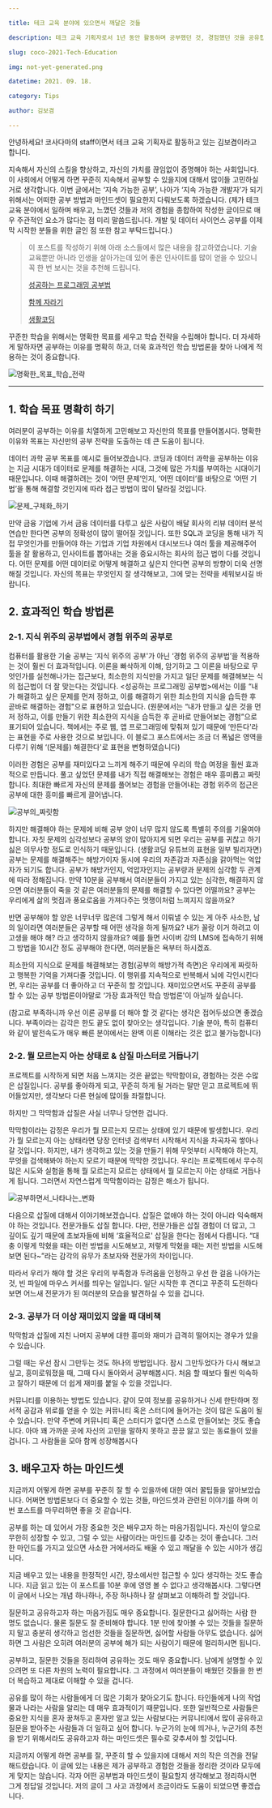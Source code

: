 ```yaml
---

title: 테크 교육 분야에 있으면서 깨달은 것들

description: 테크 교육 기획자로서 1년 동안 활동하며 공부했던 것, 경험했던 것을 공유합니다.저의 발표를 통해 SW, AI 교육 콘텐츠와 프로그램이 넘쳐나는 현 상황에서 어떻게 하면 자기자신만의 중심을 가지고 뚝심있게 공부를 해나갈 수 있을지 고민해보셨으면 좋겠습니다.

slug: coco-2021-Tech-Education

img: not-yet-generated.png

datetime: 2021. 09. 18.

category: Tips

author: 김보겸

---
```


안녕하세요! 코사다마의 staff이면서 테크 교육 기획자로 활동하고 있는 김보겸이라고 합니다.

지속해서 자신의 스킬을 향상하고, 자신의 가치를 끊임없이 증명해야 하는 사회입니다. 이 사회에서 어떻게 하면 꾸준히 지속해서 공부할 수 있을지에 대해서 많이들 고민하실 거로 생각합니다. 이번 글에서는 ‘지속 가능한 공부’, 나아가 ‘지속 가능한 개발자’가 되기 위해서는 어떠한 공부 방법과 마인드셋이 필요한지 다뤄보도록 하겠습니다. (제가 테크 교육 분야에서 일하며 배우고, 느꼈던 것들과 저의 경험을 종합하여 작성한 글이므로 매우 주관적인 요소가 많다는 점 미리 말씀드립니다. 개발 및 데이터 사이언스 공부를 이제 막 시작한 분들을 위한 글인 점 또한 참고 부탁드립니다.)


> 이 포스트를 작성하기 위해 아래 소스들에서 많은 내용을 참고하였습니다. 기술 교육뿐만 아니라 인생을 살아가는데 있어 좋은 인사이트를 많이 얻을 수 있으니 꼭 한 번 보시는 것을 추천해 드립니다.
   >
   > [성공하는 프로그래밍 공부법](http://www.yes24.com/Product/Goods/64338431)
   >
   > [함께 자라기](http://www.yes24.com/Product/Goods/67350256?OzSrank=1)
   >
   > [생활코딩](https://www.youtube.com/c/%EC%83%9D%ED%99%9C%EC%BD%94%EB%94%A91)


꾸준한 학습을 위해서는 명확한 목표를 세우고 학습 전략을 수립해야 합니다. 더 자세하게 말하자면 공부하는 이유를 명확히 하고, 더욱 효과적인 학습 방법론을 찾아 나에게 적용하는 것이 중요합니다.

![명확한_목표_학습_전략](coco-2021-Tech-Education/명확한_목표_학습_전략.png)

---

## 1. 학습 목표 명확히 하기
여러분이 공부하는 이유를 치열하게 고민해보고 자신만의 목표를 만들어봅시다. 명확한 이유와 목표는 자신만의 공부 전략을 도출하는 데 큰 도움이 됩니다. 

데이터 과학 공부 목표를 예시로 들어보겠습니다. 코딩과 데이터 과학을 공부하는 이유는 지금 시대가 데이터로 문제를 해결하는 시대, 그것에 많은 가치를 부여하는 시대이기 때문입니다. 이때 해결하려는 것이 ‘어떤 문제’인지, ‘어떤 데이터’를 바탕으로 ‘어떤 기법’을 통해 해결할 것인지에 따라 접근 방법이 많이 달라질 것입니다.

![문제_구체화_하기](coco-2021-Tech-Education/문제_구체화_하기.png)

만약 금융 기업에 가서 금융 데이터를 다루고 싶은 사람이 배달 회사의 리뷰 데이터 분석 연습만 한다면 공부의 정확성이 많이 떨어질 것입니다. 또한 SQL과 코딩을 통해 내가 직접 무엇인가를 만들어야 하는 기업과 기업 차원에서 대시보드나 여러 툴을 제공해주어 툴을 잘 활용하고, 인사이트를 뽑아내는 것을 중요시하는 회사의 접근 법이 다를 것입니다. 
어떤 문제를 어떤 데이터로 어떻게 해결하고 싶은지 안다면 공부의 방향이 더욱 선명해질 것입니다. 자신의 목표는 무엇인지 잘 생각해보고, 그에 맞는 전략을 세워보시길 바랍니다. 




## 2. 효과적인 학습 방법론
### 2-1. 지식 위주의 공부법에서 경험 위주의 공부로

컴퓨터를 활용한 기술 공부는 ‘지식 위주의 공부'가 아닌 ‘경험 위주의 공부법’을 적용하는 것이 훨씬 더 효과적입니다. 이론을 빠삭하게 이해, 암기하고 그 이론을 바탕으로 무엇인가를 실천해나가는 접근보다, 최소한의 지식만을 가지고 일단 문제를 해결해보는 식의 접근법이 더 잘 맞는다는 것입니다. <성공하는 프로그래밍 공부법>에서는 이를 “내가 해결하고 싶은 문제를 먼저 정하고, 이를 해결하기 위한 최소한의 지식을 습득한 후 곧바로 해결하는 경험"으로 표현하고 있습니다. (원문에서는 “내가 만들고 싶은 것을 먼저 정하고, 이를 만들기 위한 최소한의 지식을 습득한 후 곧바로 만들어보는 경험”으로 표기되어 있습니다. 책에서는 주로 웹, 앱 프로그래밍에 맞춰져 있기 때문에 ‘만든다'라는 표현을 주로 사용한 것으로 보입니다. 이 블로그 포스트에서는 조금 더 폭넓은 영역을 다루기 위해 ‘(문제를) 해결한다'로 표현을 변형하였습니다)

이러한 경험은 공부를 재미있다고 느끼게 해주기 때문에 우리의 학습 여정을 훨씬 효과적으로 만듭니다. 풀고 싶었던 문제를 내가 직접 해결해보는 경험은 매우 흥미롭고 짜릿합니다. 최대한 빠르게 자신의 문제를 풀어보는 경험을 만들어내는 경험 위주의 접근은 공부에 대한 흥미를 빠르게 끌어냅니다.

![공부의_짜릿함](coco-2021-Tech-Education/미미_2.png)

하지만 해결해야 하는 문제에 비해 공부 양이 너무 많지 않도록 특별히 주의를 기울여야 합니다. 자칫 문제의 심각성보다 공부의 양이 많아지게 되면 우리는 공부를 귀찮고 하기 싫은 의무사항 정도로 인식하기 때문입니다. (생활코딩 유튜브의 표현을 일부 빌리자면) 공부는 문제를 해결해주는 해방가이자 동시에 우리의 자존감과 자존심을 갉아먹는 억압자가 되기도 합니다. 공부가 해방가인지, 억압자인지는 공부량과 문제의 심각함 두 관계에 따라 정해집니다. 만약 10분을 공부해서 여러분들이 가지고 있는 심각한, 해결하지 않으면 여러분들이 죽을 것 같은 여러분들의 문제를 해결할 수 있다면 어떨까요? 공부는 우리에게 삶의 멋짐과 풍요로움을 가져다주는 멋쟁이처럼 느껴지지 않을까요?

반면 공부해야 할 양은 너무너무 많은데 그렇게 해서 이뤄낼 수 있는 게 아주 사소한, 남의 일이라면 여러분들은 공부할 때 어떤 생각을 하게 될까요? 내가 꼴랑 이거 하려고 이 고생을 해야 해? 라고 생각하지 않을까요? 예를 들면 사이버 강의 LMS에 접속하기 위해 그 방법을 10시간 정도 공부해야 한다면, 여러분들은 욕부터 하시겠죠.

최소한의 지식으로 문제를 해결해보는 경험(공부의 해방가적 측면)은 우리에게 짜릿하고 행복한 기억을 가져다줄 것입니다. 이 행위를 지속적으로 반복해서 뇌에 각인시킨다면, 우리는 공부를 더 좋아하고 더 꾸준히 할 것입니다. 재미있으면서도 꾸준히 공부를 할 수 있는 공부 방법론이야말로 ‘가장 효과적인 학습 방법론'이 아닐까 싶습니다.

(참고로 부족하니까 우선 이론 공부를 더 해야 할 것 같다는 생각은 접어두셨으면 좋겠습니다. 부족이라는 감각은 한도 끝도 없이 찾아오는 생각입니다. 기술 분야, 특히 컴퓨터와 같이 발전속도가 매우 빠른 분야에서는 완벽 이론 이해라는 것은 없고 불가능합니다)



### 2-2. 뭘 모르는지 아는 상태로 & 삽질 마스터로 거듭나기
프로젝트를 시작하게 되면 처음 느껴지는 것은 끝없는 막막함이요, 경험하는 것은 수많은 삽질입니다. 공부를 좋아하게 되고, 꾸준히 하게 될 거라는 말만 믿고 프로젝트에 뛰어들었지만, 생각보다 다른 현실에 많이들 좌절합니다.

하지만 그 막막함과 삽질은 사실 너무나 당연한 겁니다. 

막막함이라는 감정은 우리가 뭘 모르는지 모르는 상태에 있기 때문에 발생합니다. 우리가 뭘 모르는지 아는 상태라면 당장 인터넷 검색부터 시작해서 지식을 차곡차곡 쌓아나갈 것입니다. 하지만, 내가 생각하고 있는 것을 만들기 위해 무엇부터 시작해야 하는지, 무엇을 검색해봐야 하는지 모르기 때문에 막막한 것입니다. 우리는 프로젝트에서 무수히 많은 시도와 실험을 통해 뭘 모르는지 모르는 상태에서 뭘 모르는지 아는 상태로 거듭나게 됩니다. 그러면서 자연스럽게 막막함이라는 감정은 해소가 됩니다.

![공부하면서_나타나는_변화](coco-2021-Tech-Education/공부하면서_나타나는_변화.png)

다음으로 삽질에 대해서 이야기해보겠습니다. 삽질은 없애야 하는 것이 아니라 익숙해져야 하는 것입니다. 전문가들도 삽질 합니다. 다만, 전문가들은 삽질 경험이 더 많고, 그 깊이도 깊기 때문에 초보자들에 비해 ‘효율적으로' 삽질을 한다는 점에서 다릅니다. “대충 이렇게 막혔을 때는 이런 방법을 시도해보고, 저렇게 막혔을 때는 저런 방법을 시도해보면 된다~”라는 감각의 유무가 초보자와 전문가의 차이입니다.

따라서 우리가 해야 할 것은 우리의 부족함과 두려움을 인정하고 우선 한 걸음 나아가는 것, 빈 파일에 마우스 커서를 띄우는 일입니다. 일단 시작한 후 견디고 꾸준히 도전하다 보면 어느새 전문가가 된 여러분의 모습을 발견하실 수 있을 겁니다.



### 2-3. 공부가 더 이상 재미있지 않을 때 대비책
막막함과 삽질에 지친 나머지 공부에 대한 흥미와 재미가 급격히 떨어지는 경우가 있을 수 있습니다. 

그럴 때는 우선 잠시 그만두는 것도 하나의 방법입니다. 잠시 그만두었다가 다시 해보고 싶고, 흥미로워졌을 때, 그때 다시 돌아와서 공부해봅시다. 처음 할 때보다 훨씬 익숙하고 잘하기 때문에 더 쉽게 재미를 붙일 수 있을 것입니다.

커뮤니티를 이용하는 방법도 있습니다. 같이 모여 정보를 공유하거나 신세 한탄하며 정서적 공감과 위로를 얻을 수 있는 커뮤니티 혹은 스터디에 들어가는 것이 많은 도움이 될 수 있습니다. 만약 주변에 커뮤니티 혹은 스터디가 없다면 스스로 만들어보는 것도 좋습니다. 아마 꽤 가까운 곳에 자신의 고민을 말하지 못하고 끙끙 앓고 있는 동료들이 있을 겁니다. 그 사람들을 모아 함께 성장해봅시다



## 3. 배우고자 하는 마인드셋
지금까지 어떻게 하면 공부를 꾸준히 잘 할 수 있을까에 대한 여러 꿀팁들을 알아보았습니다. 어쩌면 방법론보다 더 중요할 수 있는 것들, 마인드셋과 관련된 이야기를 하며 이번 포스트를 마무리하면 좋을 것 같습니다.

공부를 하는 데 있어서 가장 중요한 것은 배우고자 하는 마음가짐입니다. 자신이 앞으로 무한히 성장할 수 있고, 그럴 수 있는 사람이라는 마인드를 갖추는 것이 좋습니다. 그러한 마인드를 가지고 있으면 사소한 거에서라도 배울 수 있고 깨달을 수 있는 시야가 생깁니다.

지금 배우고 있는 내용을 한정적인 시간, 장소에서만 접근할 수 있다 생각하는 것도 좋습니다. 지금 읽고 있는 이 포스트를 10분 후에 영영 볼 수 없다고 생각해봅시다. 그렇다면 이 글에서 나오는 개념 하나하나, 주장 하나하나 잘 살펴보고 이해하려 할 것입니다.

질문하고 공유하고자 하는 마음가짐도 매우 중요합니다. 질문한다고 싫어하는 사람 한 명도 없습니다. 물론 질문도 잘 준비해야 합니다. 1분 만에 찾아볼 수 있는 것들을 질문하지 말고 충분히 생각하고 엄선한 것들을 질문하면, 싫어할 사람들 아무도 없습니다. 싫어하면 그 사람은 오히려 여러분의 공부에 해가 되는 사람이기 때문에 멀리하시면 됩니다. 

공부하고, 질문한 것들을 정리하여 공유하는 것도 매우 중요합니다. 남에게 설명할 수 있으려면 또 다른 차원의 노력이 필요합니다. 그 과정에서 여러분들이 배웠던 것들을 한 번 더 복습하고 제대로 이해할 수 있을 겁니다. 

공유를 많이 하는 사람들에게 더 많은 기회가 찾아오기도 합니다. 타인들에게 나의 작업물과 나라는 사람을 알리는 데 매우 효과적이기 때문입니다. 또한 일반적으로 사람들은 중요한 지식을 혼자 꿍쳐두고 혼자만 알고 있는 사람보다는 커뮤니티에서 많이 공유하고 질문을 받아주는 사람들과 더 일하고 싶어 합니다. 누군가의 눈에 띄거나, 누군가의 추천을 받기 위해서라도 공유하고자 하는 마인드셋은 필수로 갖추셔야 할 것입니다.


지금까지 어떻게 하면 공부를 잘, 꾸준히 할 수 있을지에 대해서 저의 작은 의견을 전달해드렸습니다. 이 글에 있는 내용은 제가 공부하고 경험한 것들을 정리한 것이라 모두에게 맞지는 않습니다. 각자 어떤 공부법과 마인드셋이 필요할지 생각해보고 정리하시면 그게 정답일 것입니다. 저의 글이 그 사고 과정에서 조금이라도 도움이 되었으면 좋겠습니다.
